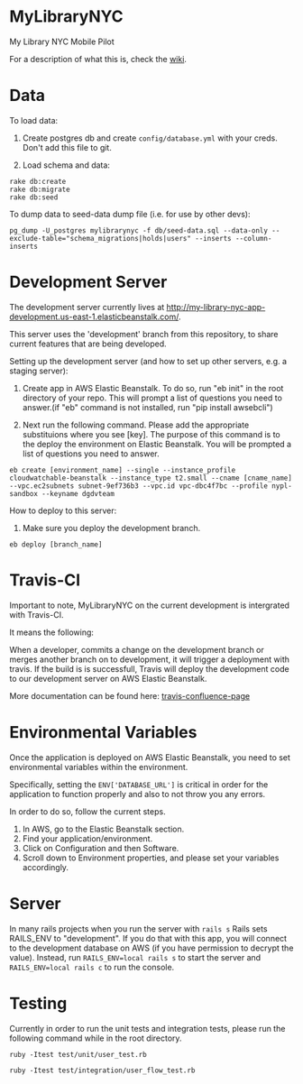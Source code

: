 MyLibraryNYC
============

My Library NYC Mobile Pilot

For a description of what this is, check the [wiki](https://confluence.nypl.org/display/WT/My+Library+NYC).


Data
====

To load data:

1. Create postgres db and create `config/database.yml` with your creds. Don't add this file to git.

2. Load schema and data:

```
rake db:create
rake db:migrate
rake db:seed
```

To dump data to seed-data dump file (i.e. for use by other devs):

```
pg_dump -U_postgres mylibrarynyc -f db/seed-data.sql --data-only --exclude-table="schema_migrations|holds|users" --inserts --column-inserts
```

Development Server
==================
The development server currently lives at http://my-library-nyc-app-development.us-east-1.elasticbeanstalk.com/.

This server uses the 'development' branch from this repository, to share current features that are being developed.

Setting up the development server (and how to set up other servers, e.g. a staging server):

1. Create app in AWS Elastic Beanstalk. To do so, run "eb init" in the root  directory of your repo. This will prompt a list of questions you need to answer.(if "eb" command is not installed, run "pip install awsebcli")


2. Next run the following command. Please add the appropriate substituions where you see [key]. The purpose of this command is to the deploy the environment on Elastic Beanstalk. You will be prompted a list of questions you need to answer.

```
eb create [environment_name] --single --instance_profile cloudwatchable-beanstalk --instance_type t2.small --cname [cname_name] --vpc.ec2subnets subnet-9ef736b3 --vpc.id vpc-dbc4f7bc --profile nypl-sandbox --keyname dgdvteam
```


How to deploy to this server:

1. Make sure you deploy the development branch. 

```
eb deploy [branch_name] 
```

Travis-CI
==================

Important to note, MyLibraryNYC on the current development is intergrated with Travis-CI.

It means the following: 

When a developer, commits a change on the development branch or merges another branch on to development, it will trigger a deployment with travis. If the build is is successfull, Travis will deploy the development code to our development server on AWS Elastic Beanstalk.

More documentation can be found here: [travis-confluence-page](https://confluence.nypl.org/display/WT/Travis-CI+Integration+with+MyLibraryNYC+to+AWS+Elastic+Beanstalk)


Environmental Variables 
========================


Once the application is deployed on AWS Elastic Beanstalk, you need to set environmental variables within the environment. 

Specifically, setting the `ENV['DATABASE_URL']` is critical in order for the application to function properly and also to not throw you any errors. 

In order to do so, follow the current steps. 

1. In AWS, go to the Elastic Beanstalk section.
2. Find your application/environment. 
3. Click on Configuration and then Software. 
4. Scroll down to Environment properties, and please set your variables accordingly. 


Server
========================
In many rails projects when you run the server with `rails s` Rails sets RAILS_ENV to "development".  If you do that with this app, you will connect to the development database on AWS (if you have permission to decrypt the value).  Instead, run `RAILS_ENV=local rails s` to start the server and `RAILS_ENV=local rails c` to run the console.


Testing
========================

Currently in order to run the unit tests and integration tests, please run the following command while in the root directory.

```
ruby -Itest test/unit/user_test.rb 
```
```
ruby -Itest test/integration/user_flow_test.rb 
```
